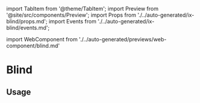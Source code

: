 import TabItem from '@theme/TabItem';
import Preview from '@site/src/components/Preview';
import Props from './../auto-generated/ix-blind/props.md';
import Events from './../auto-generated/ix-blind/events.md';

import WebComponent from './../auto-generated/previews/web-component/blind.md'

# Blind

## Usage

<Preview name="blind" height="16rem">
  <TabItem value="javascript">
    <WebComponent />
  </TabItem>
</Preview>
